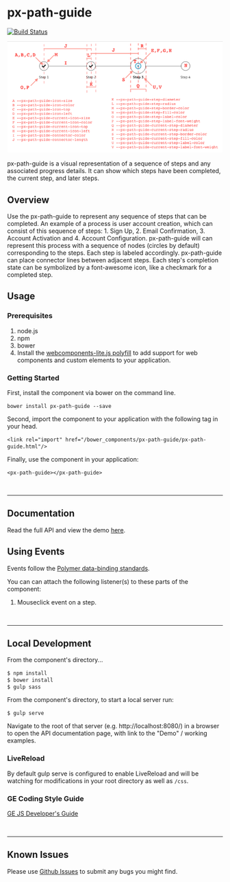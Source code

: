 # px-path-guide
[![Build Status](https://travis-ci.org/PredixDev/px-path-guide.svg?branch=master)](https://travis-ci.org/PredixDev/px-path-guide)

[![px-path-guide demo](px-path-guide.png?raw=true)](https://github.com/PredixDev/px-path-guide?target=_blank)


px-path-guide is a visual representation of a sequence of steps and any associated progress details.  It can show which steps have been completed, the current step, and later steps.

## Overview

Use the px-path-guide to represent any sequence of steps that can be completed.  An example of a process is user account creation, which can consist of this sequence of steps: 1. Sign Up, 2. Email Confirmation, 3. Account Activation and 4. Account Configuration.  px-path-guide will can represent this process with a sequence of nodes (circles by default) corresponding to the steps.  Each step is labeled accordingly.  px-path-guide can place connector lines between adjacent steps.  Each step's completion state can be symbolized by a font-awesome icon, like a checkmark for a completed step.

## Usage

### Prerequisites
1. node.js
2. npm
3. bower
4. Install the [webcomponents-lite.js polyfill](https://github.com/webcomponents/webcomponentsjs) to add support for web components and custom elements to your application.

### Getting Started

First, install the component via bower on the command line.

```
bower install px-path-guide --save
```
Second, import the component to your application with the following tag in your head.

```
<link rel="import" href="/bower_components/px-path-guide/px-path-guide.html"/>
```

Finally, use the component in your application:

```
<px-path-guide></px-path-guide>
```

<br />
<hr />

## Documentation

Read the full API and view the demo [here](https://predixdev.github.io/px-path-guide).

## Using Events

Events follow the [Polymer data-binding standards](https://www.polymer-project.org/1.0/docs/devguide/data-binding.html).

You can can attach the following listener(s) to these parts of the component:

1. Mouseclick event on a step.
<br />
<hr />

## Local Development

From the component's directory...

```
$ npm install
$ bower install
$ gulp sass
```

From the component's directory, to start a local server run:

```
$ gulp serve
```

Navigate to the root of that server (e.g. http://localhost:8080/) in a browser to open the API documentation page, with link to the "Demo" / working examples.

### LiveReload

By default gulp serve is configured to enable LiveReload and will be watching for modifications in your root directory as well as `/css`.

### GE Coding Style Guide
[GE JS Developer's Guide](https://github.com/GeneralElectric/javascript)

<br />
<hr />

## Known Issues

Please use [Github Issues](https://github.com/PredixDev/px-path-guide/issues) to submit any bugs you might find.
